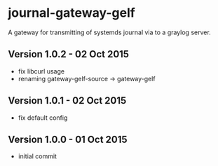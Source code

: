 journal-gateway-gelf
====================

A gateway for transmitting of systemds journal via to a graylog server.

Version 1.0.2 - 02 Oct 2015
---------------------------

* fix libcurl usage
* renaming gateway-gelf-source -> gateway-gelf

Version 1.0.1 - 02 Oct 2015
---------------------------

* fix default config


Version 1.0.0 - 01 Oct 2015
---------------------------

* initial commit
